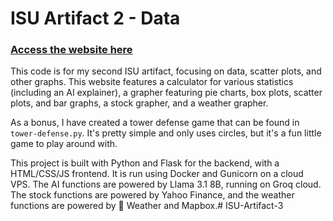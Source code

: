 # ISU Artifact 2 - Data

### [Access the website here](https://isu-artifact-2.ryanidk.com/)

This code is for my second ISU artifact, focusing on data, scatter plots, and other graphs. This website features a calculator for various statistics (including an AI explainer), a grapher featuring pie charts, box plots, scatter plots, and bar graphs, a stock grapher, and a weather grapher.

As a bonus, I have created a tower defense game that can be found in `tower-defense.py`. It's pretty simple and only uses circles, but it's a fun little game to play around with.

This project is built with Python and Flask for the backend, with a HTML/CSS/JS frontend. It is run using Docker and Gunicorn on a cloud VPS. The AI functions are powered by Llama 3.1 8B, running on Groq cloud. The stock functions are powered by Yahoo Finance, and the weather functions are powered by  Weather and Mapbox.# ISU-Artifact-3
